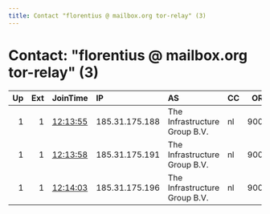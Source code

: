 ```yaml
---
title: Contact "florentius @ mailbox.org tor-relay" (3)
---
```


# Contact: "florentius @ mailbox.org tor-relay" (3)

|   Up |   Ext | JoinTime                                                                                            | IP             | AS                            | CC   |   ORp |   Dirp | OS    | Version   |   Nickname |   eFamMembers |
|-----:|------:|:----------------------------------------------------------------------------------------------------|:---------------|:------------------------------|:-----|------:|-------:|:------|:----------|-----------:|--------------:|
|    1 |     1 | [12:13:55](https://metrics.torproject.org/rs.html#details/3595D945F46897752E1CEFE1FB4E01DC154BFA6D) | 185.31.175.188 | The Infrastructure Group B.V. | nl   |  9001 |      0 | Linux | 0.4.6.7   |         13 |            15 |
|    1 |     1 | [12:13:58](https://metrics.torproject.org/rs.html#details/6D57A0B9F814AA530CA71B0CCA376E92053606B4) | 185.31.175.191 | The Infrastructure Group B.V. | nl   |  9001 |      0 | Linux | 0.4.6.7   |         14 |            15 |
|    1 |     1 | [12:14:03](https://metrics.torproject.org/rs.html#details/FE4A71B42246B0AD9EA4CD54BAD7FC43CEDCB1FD) | 185.31.175.196 | The Infrastructure Group B.V. | nl   |  9001 |      0 | Linux | 0.4.6.7   |         15 |            15 |
